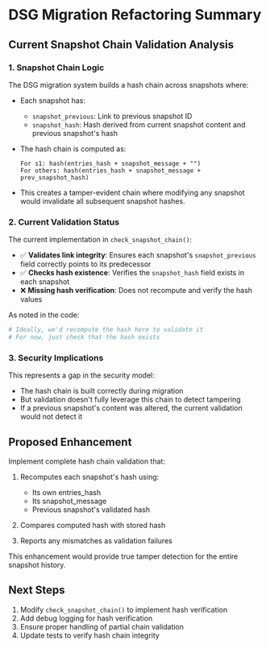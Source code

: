 # DSG Migration Refactoring Summary

## Current Snapshot Chain Validation Analysis

### 1. Snapshot Chain Logic

The DSG migration system builds a hash chain across snapshots where:

- Each snapshot has:
  - `snapshot_previous`: Link to previous snapshot ID
  - `snapshot_hash`: Hash derived from current snapshot content and previous snapshot's hash

- The hash chain is computed as:
  ```
  For s1: hash(entries_hash + snapshot_message + "")
  For others: hash(entries_hash + snapshot_message + prev_snapshot_hash)
  ```

- This creates a tamper-evident chain where modifying any snapshot would invalidate all subsequent snapshot hashes.

### 2. Current Validation Status

The current implementation in `check_snapshot_chain()`:

- ✅ **Validates link integrity**: Ensures each snapshot's `snapshot_previous` field correctly points to its predecessor
- ✅ **Checks hash existence**: Verifies the `snapshot_hash` field exists in each snapshot
- ❌ **Missing hash verification**: Does not recompute and verify the hash values

As noted in the code:
```python
# Ideally, we'd recompute the hash here to validate it
# For now, just check that the hash exists
```

### 3. Security Implications

This represents a gap in the security model:
- The hash chain is built correctly during migration
- But validation doesn't fully leverage this chain to detect tampering
- If a previous snapshot's content was altered, the current validation would not detect it

## Proposed Enhancement

Implement complete hash chain validation that:

1. Recomputes each snapshot's hash using:
   - Its own entries_hash
   - Its snapshot_message
   - Previous snapshot's validated hash

2. Compares computed hash with stored hash

3. Reports any mismatches as validation failures

This enhancement would provide true tamper detection for the entire snapshot history.

## Next Steps

1. Modify `check_snapshot_chain()` to implement hash verification
2. Add debug logging for hash verification
3. Ensure proper handling of partial chain validation
4. Update tests to verify hash chain integrity